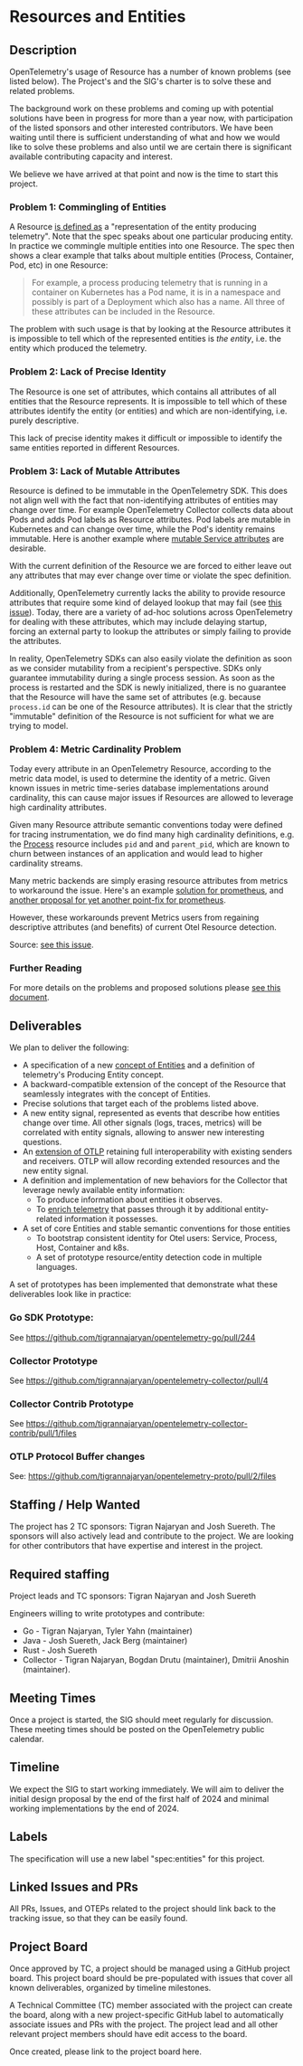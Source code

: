 # Resources and Entities

## Description

OpenTelemetry's usage of Resource has a number of known problems (see listed below). The Project's and the SIG's charter is to solve these and related problems. 

The background work on these problems and coming up with potential solutions have been in progress for more than a year now, with participation of the listed sponsors and other interested contributors. We have been waiting until there is sufficient understanding of what and how we would like to solve these problems and also until we are certain there is significant available contributing capacity and interest.

We believe we have arrived at that point and now is the time to start this project.

### Problem 1: Commingling of Entities

A Resource [is defined as](https://github.com/open-telemetry/opentelemetry-specification/blob/main/specification/resource/sdk.md) a "representation of the entity producing telemetry". Note that the spec speaks about one particular producing entity. In practice we commingle multiple entities into one Resource. The spec then shows a clear example that talks about multiple entities (Process, Container, Pod, etc) in one Resource:

>For example, a process producing telemetry that is running in a container on Kubernetes has a Pod name, it is in a namespace and possibly is part of a Deployment which also has a name. All three of these attributes can be included in the Resource.

The problem with such usage is that by looking at the Resource attributes it is impossible to tell which of the represented entities is *the entity*, i.e. the entity which produced the telemetry.

### Problem 2: Lack of Precise Identity

The Resource is one set of attributes, which contains all attributes of all entities that the Resource represents. It is impossible to tell which of these attributes identify the entity (or entities) and which are non-identifying, i.e. purely descriptive.

This lack of precise identity makes it difficult or impossible to identify the same entities reported in different Resources. 

### Problem 3: Lack of Mutable Attributes

Resource is defined to be immutable in the OpenTelemetry SDK. This does not align well with the fact that non-identifying attributes of entities may change over time. For example OpenTelemetry Collector collects data about Pods and adds Pod labels as Resource attributes. Pod labels are mutable in Kubernetes and can change over time, while the Pod's identity remains immutable. Here is another example where [mutable Service attributes](https://github.com/open-telemetry/opentelemetry-specification/issues/3401#issuecomment-1511770735) are desirable.

With the current definition of the Resource we are forced to either leave out any attributes that may ever change over time or violate the spec definition.

Additionally, OpenTelemetry currently lacks the ability to provide resource attributes that require some kind of delayed lookup that may fail (see [this issue](https://github.com/open-telemetry/opentelemetry-specification/issues/1298)). Today, there are a variety of ad-hoc solutions across OpenTelemetry for dealing with these attributes, which may include delaying startup, forcing an external party to lookup the attributes or simply failing to provide the attributes.

In reality, OpenTelemetry SDKs can also easily violate the definition as soon as we consider mutability from a recipient's perspective. SDKs only guarantee immutability during a single process session. As soon as the process is restarted and the SDK is newly initialized, there is no guarantee that the Resource will have the same set of attributes (e.g. because `process.id` can be one of the Resource attributes).
It is clear that the strictly "immutable" definition of the Resource is not sufficient for what we are trying to model.

### Problem 4: Metric Cardinality Problem

Today every attribute in an OpenTelemetry Resource, according to the metric data model, is used to determine the identity of a metric. Given known issues in metric time-series database implementations around cardinality, this can cause major issues if Resources are allowed to leverage high cardinality attributes.

Given many Resource attribute semantic conventions today were defined for tracing instrumentation, we do find many high cardinality definitions, e.g. the [Process](https://github.com/open-telemetry/semantic-conventions/blob/main/docs/resource/process.md#process) resource includes `pid` and and `parent_pid`, which are known to churn between instances of an application and would lead to higher cardinality streams. 

Many metric backends are simply erasing resource attributes from metrics to workaround the issue.  Here's an example [solution for prometheus](https://github.com/open-telemetry/opentelemetry-specification/issues/1782), and [another proposal for yet another point-fix for prometheus](https://github.com/open-telemetry/opentelemetry-specification/pull/2736).

However, these workarounds prevent Metrics users from regaining descriptive attributes (and benefits) of current Otel Resource detection.

Source: [see this issue](https://github.com/open-telemetry/opentelemetry-specification/issues/2775).

### Further Reading 

For more details on the problems and proposed solutions please [see this document](https://docs.google.com/document/d/1VUdBRInLEhO_0ABAoiLEssB1CQO_IcD5zDnaMEha42w/edit).

## Deliverables

We plan to deliver the following:

- A specification of a new [concept of Entities](https://docs.google.com/document/d/1VUdBRInLEhO_0ABAoiLEssB1CQO_IcD5zDnaMEha42w/edit#heading=h.psbmkrtahy3d) and a definition of telemetry's Producing Entity concept.
- A backward-compatible extension of the concept of the Resource that seamlessly integrates with the concept of Entities.
- Precise solutions that target each of the problems listed above.
- A new entity signal, represented as events that describe how entities change over time. All other signals (logs, traces, metrics) will be correlated with entity signals, allowing to answer new interesting questions.
- An [extension of OTLP](https://docs.google.com/document/d/1VUdBRInLEhO_0ABAoiLEssB1CQO_IcD5zDnaMEha42w/edit#heading=h.dovorfw3l4sf) retaining full interoperability with existing senders and receivers. OTLP will allow recording extended resources and the new entity signal.
- A definition and implementation of new behaviors for the Collector that leverage newly available entity information:
  - To produce information about entities it observes.
  - To [enrich telemetry](https://docs.google.com/document/d/1VUdBRInLEhO_0ABAoiLEssB1CQO_IcD5zDnaMEha42w/edit#heading=h.ij8yjheo645z) that passes through it by additional entity-related information it possesses.
- A set of core Entities and stable semantic conventions for those entities
  - To bootstrap consistent identity for Otel users: Service, Process, Host, Container and k8s.
  - A set of prototype resource/entity detection code in multiple languages.

A set of prototypes has been implemented that demonstrate what these deliverables look like in practice:

### Go SDK Prototype:

See https://github.com/tigrannajaryan/opentelemetry-go/pull/244

### Collector Prototype

See https://github.com/tigrannajaryan/opentelemetry-collector/pull/4

### Collector Contrib Prototype

See https://github.com/tigrannajaryan/opentelemetry-collector-contrib/pull/1/files

### OTLP Protocol Buffer changes

See: https://github.com/tigrannajaryan/opentelemetry-proto/pull/2/files

## Staffing / Help Wanted

The project has 2 TC sponsors: Tigran Najaryan and Josh Suereth. The sponsors will also actively lead and contribute to the project. We are looking for other contributors that have expertise and interest in the project.

## Required staffing

Project leads and TC sponsors: Tigran Najaryan and Josh Suereth

Engineers willing to write prototypes and contribute:

- Go - Tigran Najaryan, Tyler Yahn (maintainer)
- Java - Josh Suereth, Jack Berg (maintainer)
- Rust - Josh Suereth
- Collector - Tigran Najaryan, Bogdan Drutu (maintainer), Dmitrii Anoshin (maintainer).

## Meeting Times
Once a project is started, the SIG should meet regularly for discussion. These meeting times should be posted on the OpenTelemetry public calendar.

## Timeline

We expect the SIG to start working immediately. We will aim to deliver the initial design proposal by the end of the first half of 2024 and minimal working implementations by the end of 2024.

## Labels

The specification will use a new label "spec:entities" for this project.

## Linked Issues and PRs

All PRs, Issues, and OTEPs related to the project should link back to the tracking issue, so that they can be easily found.

## Project Board

Once approved by TC, a project should be managed using a GitHub project board. This project board should be pre-populated with issues that cover all known deliverables, organized by timeline milestones.

A Technical Committee (TC) member associated with the project can create the board, along with a new project-specific GitHub label to automatically associate issues and PRs with the project. The project lead and all other relevant project members should have edit access to the board.

Once created, please link to the project board here.
